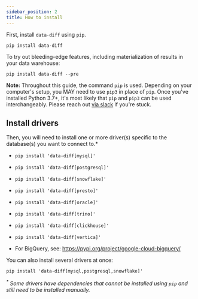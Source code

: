```yaml
---
sidebar_position: 2
title: How to install
---
```


First, install `data-diff` using `pip`.

```
pip install data-diff
```

To try out bleeding-edge features, including materialization of results in your data warehouse:

```
pip install data-diff --pre
```

**Note:** Throughout this guide, the command `pip` is used. Depending on your computer's setup, you MAY need to use `pip3` in place of `pip`. Once you've installed Python 3.7+, it's most likely that `pip` and `pip3` can be used interchangeably. Please reach out [via slack](https://locallyoptimistic.slack.com/archives/C03HUNGQV0S) if you're stuck.

## Install drivers

Then, you will need to install one or more driver(s) specific to the database(s) you want to connect to.*

- `pip install 'data-diff[mysql]'`

- `pip install 'data-diff[postgresql]'`

- `pip install 'data-diff[snowflake]'`

- `pip install 'data-diff[presto]'`

- `pip install 'data-diff[oracle]'`

- `pip install 'data-diff[trino]'`

- `pip install 'data-diff[clickhouse]'`

- `pip install 'data-diff[vertica]'`

- For BigQuery, see: https://pypi.org/project/google-cloud-bigquery/

You can also install several drivers at once:

```pip install 'data-diff[mysql,postgresql,snowflake]'```

_<sup>*</sup> Some drivers have dependencies that cannot be installed using `pip` and still need to be installed manually._